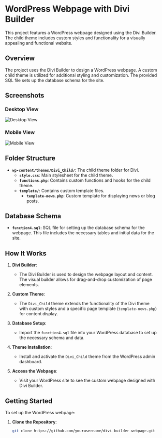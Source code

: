 # WordPress Webpage with Divi Builder

This project features a WordPress webpage designed using the Divi Builder. The child theme includes custom styles and functionality for a visually appealing and functional website.

## **Overview**

The project uses the Divi Builder to design a WordPress webpage. A custom child theme is utilized for additional styling and customization. The provided SQL file sets up the database schema for the site.

## **Screenshots**

### Desktop View

![Desktop View](Desktop%20View%20Function4.png)

### Mobile View

![Mobile View](Mobile%20View%20Function4.png)

## **Folder Structure**

- **`wp-content/themes/Divi_Child/`**: The child theme folder for Divi.
  - **`style.css`**: Main stylesheet for the child theme.
  - **`functions.php`**: Contains custom functions and hooks for the child theme.
  - **`template/`**: Contains custom template files.
    - **`template-news.php`**: Custom template for displaying news or blog posts.

## **Database Schema**

- **`function4.sql`**: SQL file for setting up the database schema for the webpage. This file includes the necessary tables and initial data for the site.

## **How It Works**

1. **Divi Builder**:
   - The Divi Builder is used to design the webpage layout and content. The visual builder allows for drag-and-drop customization of page elements.

2. **Custom Theme**:
   - The `Divi_Child` theme extends the functionality of the Divi theme with custom styles and a specific page template (`template-news.php`) for content display.

3. **Database Setup**:
   - Import the `function4.sql` file into your WordPress database to set up the necessary schema and data.

4. **Theme Installation**:
   - Install and activate the `Divi_Child` theme from the WordPress admin dashboard.

5. **Access the Webpage**:
   - Visit your WordPress site to see the custom webpage designed with Divi Builder.

## **Getting Started**

To set up the WordPress webpage:

1. **Clone the Repository**:
   ```sh
   git clone https://github.com/yourusername/divi-builder-webpage.git
